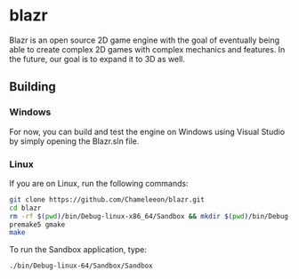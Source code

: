 # blazr

Blazr is an open source 2D game engine with the goal of eventually being able to create complex 2D games with complex mechanics and features. In the future, our goal is to expand it to 3D as well.

## Building
### Windows
For now, you can build and test the engine on Windows using Visual Studio by simply opening the Blazr.sln file.

### Linux
If you are on Linux, run the following commands:
```bash
git clone https://github.com/Chameleeon/blazr.git
cd blazr
rm -rf $(pwd)/bin/Debug-linux-x86_64/Sandbox && mkdir $(pwd)/bin/Debug-linux-x86_64/Sandbox
premake5 gmake
make
```

To run the Sandbox application, type:
```bash
./bin/Debug-linux-64/Sandbox/Sandbox
```
